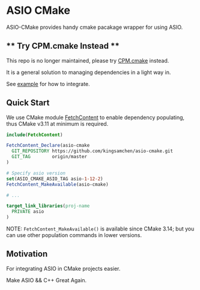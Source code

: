 # ASIO CMake

ASIO-CMake provides handy cmake pacakage wrapper for using ASIO.

## ** Try CPM.cmake Instead **

This repo is no longer maintained, please try [CPM.cmake](https://github.com/cpm-cmake/CPM.cmake) instead.

It is a general solution to managing dependencies in a light way in.

See [example](https://github.com/cpm-cmake/CPM.cmake/blob/master/examples/asio-standalone/CMakeLists.txt) for how to integrate.

## Quick Start

We use CMake module [FetchContent](https://cmake.org/cmake/help/latest/module/FetchContent.html) to enable dependency populating, thus CMake v3.11 at minimum is required.

```cmake
include(FetchContent)

FetchContent_Declare(asio-cmake
  GIT_REPOSITORY https://github.com/kingsamchen/asio-cmake.git
  GIT_TAG        origin/master
)

# Specify asio version
set(ASIO_CMAKE_ASIO_TAG asio-1-12-2)
FetchContent_MakeAvailable(asio-cmake)

# ...

target_link_libraries(proj-name
  PRIVATE asio
)
```

NOTE: `FetchContent_MakeAvailable()` is available since CMake 3.14; but you can use other population commands in lower versions.

## Motivation

For integrating ASIO in CMake projects easier.

Make ASIO && C++ Great Again.
